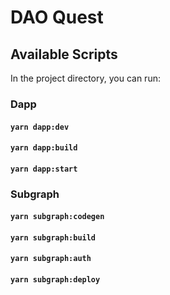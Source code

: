 # DAO Quest

## Available Scripts

In the project directory, you can run:

### Dapp

#### `yarn dapp:dev`

#### `yarn dapp:build`

#### `yarn dapp:start`

### Subgraph

#### `yarn subgraph:codegen`

#### `yarn subgraph:build`

#### `yarn subgraph:auth`

#### `yarn subgraph:deploy`
